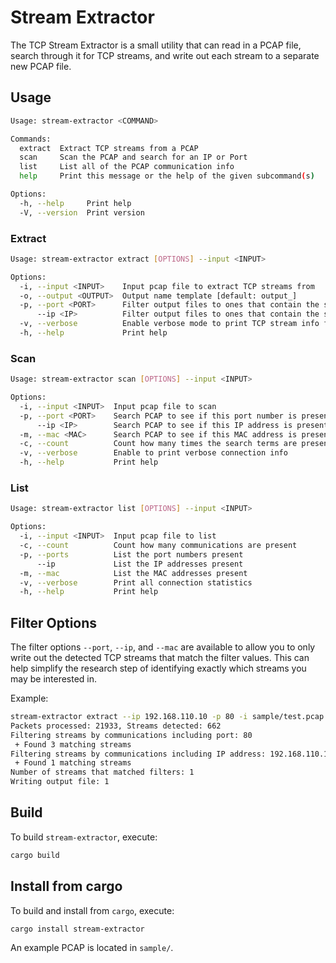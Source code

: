 # Stream Extractor

The TCP Stream Extractor is a small utility that can read in a PCAP file, search through it for TCP streams, and write out each stream to a separate new PCAP file.

## Usage

```bash
Usage: stream-extractor <COMMAND>

Commands:
  extract  Extract TCP streams from a PCAP
  scan     Scan the PCAP and search for an IP or Port
  list     List all of the PCAP communication info
  help     Print this message or the help of the given subcommand(s)

Options:
  -h, --help     Print help
  -V, --version  Print version
```

### Extract

```bash
Usage: stream-extractor extract [OPTIONS] --input <INPUT>

Options:
  -i, --input <INPUT>    Input pcap file to extract TCP streams from
  -o, --output <OUTPUT>  Output name template [default: output_]
  -p, --port <PORT>      Filter output files to ones that contain the specified port number
      --ip <IP>          Filter output files to ones that contain the specified IP address
  -v, --verbose          Enable verbose mode to print TCP stream info for each output PCAP file
  -h, --help             Print help
```

### Scan

```bash
Usage: stream-extractor scan [OPTIONS] --input <INPUT>

Options:
  -i, --input <INPUT>  Input pcap file to scan
  -p, --port <PORT>    Search PCAP to see if this port number is present
      --ip <IP>        Search PCAP to see if this IP address is present
  -m, --mac <MAC>      Search PCAP to see if this MAC address is present
  -c, --count          Count how many times the search terms are present
  -v, --verbose        Enable to print verbose connection info
  -h, --help           Print help
```

### List

```bash
Usage: stream-extractor list [OPTIONS] --input <INPUT>

Options:
  -i, --input <INPUT>  Input pcap file to list
  -c, --count          Count how many communications are present
  -p, --ports          List the port numbers present
      --ip             List the IP addresses present
  -m, --mac            List the MAC addresses present
  -v, --verbose        Print all connection statistics
  -h, --help           Print help
```

## Filter Options

The filter options `--port`, `--ip`, and `--mac` are available to allow you to only write out the detected TCP streams that match the filter values. This can help simplify
the research step of identifying exactly which streams you may be interested in.

Example:
```bash
stream-extractor extract --ip 192.168.110.10 -p 80 -i sample/test.pcap
Packets processed: 21933, Streams detected: 662
Filtering streams by communications including port: 80
 + Found 3 matching streams
Filtering streams by communications including IP address: 192.168.110.10
 + Found 1 matching streams
Number of streams that matched filters: 1
Writing output file: 1
```

## Build

To build `stream-extractor`, execute:
```bash
cargo build
```

## Install from cargo

To build and install from `cargo`, execute:
```bash
cargo install stream-extractor
```

An example PCAP is located in `sample/`.
